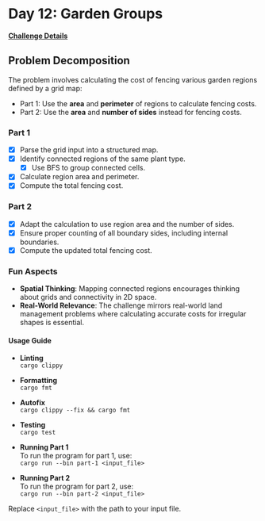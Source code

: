# Day 12: Garden Groups

[**Challenge Details**](docs/challenge.md)

## Problem Decomposition

The problem involves calculating the cost of fencing various garden regions defined by a grid map:

- Part 1: Use the **area** and **perimeter** of regions to calculate fencing costs.
- Part 2: Use the **area** and **number of sides** instead for fencing costs.

### Part 1
- [x] Parse the grid input into a structured map.
- [x] Identify connected regions of the same plant type.
  - [x] Use BFS to group connected cells.
- [x] Calculate region area and perimeter.
- [x] Compute the total fencing cost.

### Part 2
- [x] Adapt the calculation to use region area and the number of sides.
- [x] Ensure proper counting of all boundary sides, including internal boundaries.
- [x] Compute the updated total fencing cost.

### Fun Aspects
- **Spatial Thinking**: Mapping connected regions encourages thinking about grids and connectivity in 2D space.
- **Real-World Relevance**: The challenge mirrors real-world land management problems where calculating accurate costs for irregular shapes is essential.

#### Usage Guide

- **Linting**  
  `cargo clippy`

- **Formatting**  
  `cargo fmt`

- **Autofix**  
  `cargo clippy --fix && cargo fmt`

- **Testing**  
  `cargo test`

- **Running Part 1**  
  To run the program for part 1, use:  
  `cargo run --bin part-1 <input_file>`

- **Running Part 2**  
  To run the program for part 2, use:  
  `cargo run --bin part-2 <input_file>`

Replace `<input_file>` with the path to your input file.